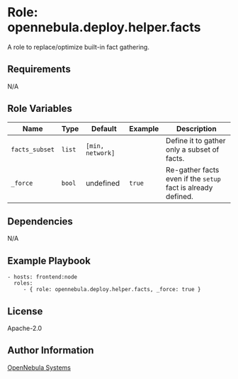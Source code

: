 Role: opennebula.deploy.helper.facts
====================================

A role to replace/optimize built-in fact gathering.

Requirements
------------

N/A

Role Variables
--------------

| Name           | Type   | Default          | Example | Description                                                  |
|----------------|--------|------------------|---------|--------------------------------------------------------------|
| `facts_subset` | `list` | `[min, network]` |         | Define it to gather only a subset of facts.                  |
| `_force`       | `bool` | undefined        | `true`  | Re-gather facts even if the `setup` fact is already defined. |

Dependencies
------------

N/A

Example Playbook
----------------

    - hosts: frontend:node
      roles:
         - { role: opennebula.deploy.helper.facts, _force: true }

License
-------

Apache-2.0

Author Information
------------------

[OpenNebula Systems](https://opennebula.io/)
